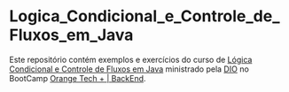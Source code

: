 # Logica_Condicional_e_Controle_de_Fluxos_em_Java
Este repositório contém exemplos e exercícios do curso de [Lógica Condicional e Controle de Fluxos em Java](https://web.dio.me/course/logica-condicional-e-controle-de-fluxos-em-java/learning/b5616a08-8f2f-4da0-bf9c-0fe384be2b42?back=/track/orange-tech-backend&tab=undefined&moduleId=undefined) ministrado pela [DIO](https://www.dio.me/) no BootCamp [Orange Tech + | BackEnd](https://web.dio.me/track/2aeff5aa-bb23-4141-8109-20fa42b58ff7).
